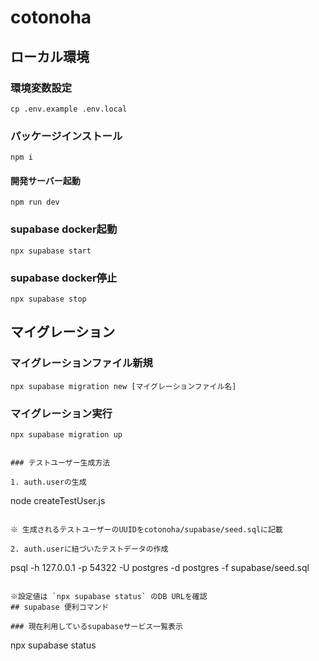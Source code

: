 # cotonoha

## ローカル環境

### 環境変数設定
```
cp .env.example .env.local
```

### パッケージインストール
```
npm i
```

#### 開発サーバー起動
```
npm run dev
```

### supabase docker起動
```
npx supabase start
```

### supabase docker停止
```
npx supabase stop
```

## マイグレーション

### マイグレーションファイル新規
```
npx supabase migration new [マイグレーションファイル名]
```

### マイグレーション実行
```
npx supabase migration up
```

```

### テストユーザー生成方法

1. auth.userの生成

```
node createTestUser.js
```

※ 生成されるテストユーザーのUUIDをcotonoha/supabase/seed.sqlに記載

2. auth.userに紐づいたテストデータの作成

```
psql -h 127.0.0.1 -p 54322 -U postgres -d postgres -f supabase/seed.sql
```

※設定値は `npx supabase status` のDB URLを確認
## supabase 便利コマンド

### 現在利用しているsupabaseサービス一覧表示
```
npx supabase status
```
